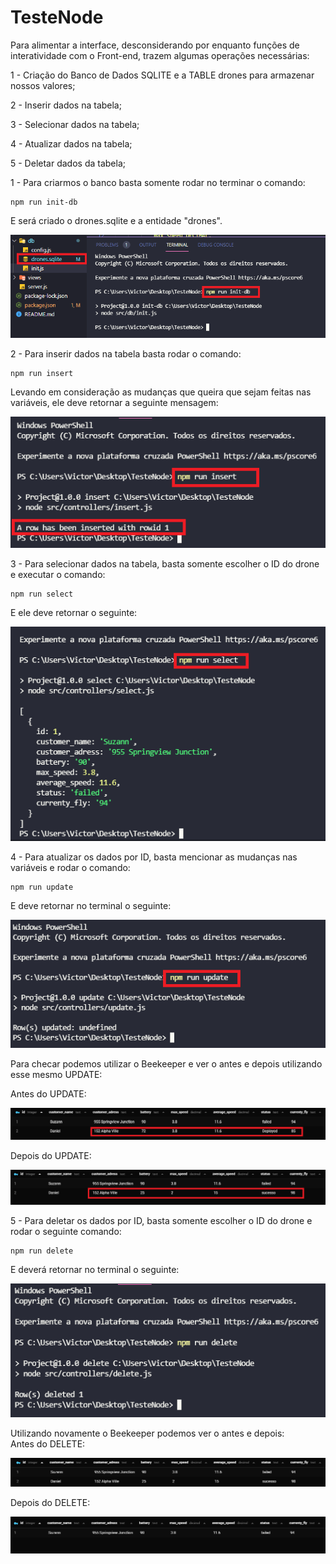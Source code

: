# TesteNode

Para alimentar a interface, desconsiderando por enquanto funções de interatividade
com o Front-end, trazem algumas operações necessárias:

1 - Criação do Banco de Dados SQLITE e a TABLE drones para armazenar nossos valores;

2 - Inserir dados na tabela;

3 - Selecionar dados na tabela;

4 - Atualizar dados na tabela;

5 - Deletar dados da tabela;


1 - Para criarmos o banco basta somente rodar no terminar o comando:
```
npm run init-db
```
E será criado o drones.sqlite e a entidade "drones".
<p align="center">
  <img src="https://github.com/VictorCavichioli/TesteNode/blob/main/images/create-bd.png" />
</p>

2 - Para inserir dados na tabela basta rodar o comando:
```
npm run insert
```
Levando em consideração as mudanças que queira que sejam feitas nas variáveis,
ele deve retornar a seguinte mensagem:

<p align="center">
  <img src="https://github.com/VictorCavichioli/TesteNode/blob/main/images/insert-bd.png" />
</p>

3 - Para selecionar dados na tabela, basta somente escolher o ID do drone e
executar o comando:
```
npm run select
```
E ele deve retornar o seguinte:

<p align="center">
  <img src="https://github.com/VictorCavichioli/TesteNode/blob/main/images/select-bd.png" />
</p>

4 - Para atualizar os dados por ID, basta mencionar as mudanças nas variáveis 
e rodar o comando:
```
npm run update
```

E deve retornar no terminal o seguinte:

<p align="center">
  <img src="https://github.com/VictorCavichioli/TesteNode/blob/main/images/update-bd.png" />
</p>

Para checar podemos utilizar o Beekeeper e ver o antes e depois utilizando esse mesmo UPDATE:

Antes do UPDATE:
<p align="center">
  <img src="https://github.com/VictorCavichioli/TesteNode/blob/main/images/before-update.png" />
</p>
Depois do UPDATE:
<p align="center">
  <img src="https://github.com/VictorCavichioli/TesteNode/blob/main/images/after-update.png" />
</p>

5 - Para deletar os dados por ID, basta somente escolher o ID do drone e
rodar o seguinte comando:
```
npm run delete
```
E deverá retornar no terminal o seguinte:
<p align="center">
  <img src="https://github.com/VictorCavichioli/TesteNode/blob/main/images/delete-bd.png" />
</p>
Utilizando novamente o Beekeeper podemos ver o antes e depois: </br>
Antes do DELETE:
<p align="center">
  <img src="https://github.com/VictorCavichioli/TesteNode/blob/main/images/before-delete.png" />
</p>
Depois do DELETE:
<p align="center">
  <img src="https://github.com/VictorCavichioli/TesteNode/blob/main/images/after-delete.png" />
</p>

